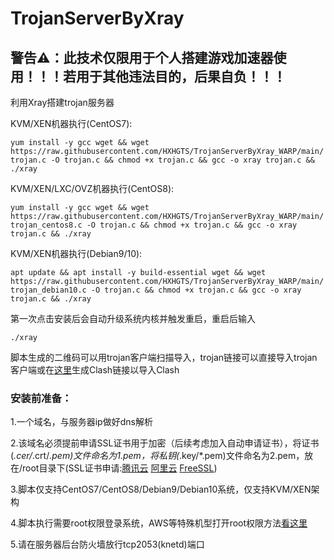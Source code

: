 # TrojanServerByXray

## 警告⚠：此技术仅限用于个人搭建游戏加速器使用！！！若用于其他违法目的，后果自负！！！

利用Xray搭建trojan服务器

KVM/XEN机器执行(CentOS7):

`yum install -y gcc wget && wget https://raw.githubusercontent.com/HXHGTS/TrojanServerByXray_WARP/main/trojan.c -O trojan.c && chmod +x trojan.c && gcc -o xray trojan.c && ./xray`

KVM/XEN/LXC/OVZ机器执行(CentOS8):

`yum install -y gcc wget && wget https://raw.githubusercontent.com/HXHGTS/TrojanServerByXray_WARP/main/trojan_centos8.c -O trojan.c && chmod +x trojan.c && gcc -o xray trojan.c && ./xray`

KVM/XEN机器执行(Debian9/10):

`apt update && apt install -y build-essential wget && wget https://raw.githubusercontent.com/HXHGTS/TrojanServerByXray_WARP/main/trojan_debian10.c -O trojan.c && chmod +x trojan.c && gcc -o xray trojan.c && ./xray`


第一次点击安装后会自动升级系统内核并触发重启，重启后输入

`./xray`

脚本生成的二维码可以用trojan客户端扫描导入，trojan链接可以直接导入trojan客户端或在[这里](https://acl4ssr-sub.github.io/)生成Clash链接以导入Clash

### 安装前准备：

1.一个域名，与服务器ip做好dns解析

2.该域名必须提前申请SSL证书用于加密（后续考虑加入自动申请证书），将证书(*.cer/*.crt/*.pem)文件命名为1.pem，将私钥(*.key/*.pem)文件命名为2.pem，放在/root目录下(SSL证书申请:[腾讯云](https://console.cloud.tencent.com/ssl) [阿里云](https://common-buy.aliyun.com/?spm=5176.b5912525.0.0.3c07GExwGExwfv&commodityCode=cas) [FreeSSL](https://freessl.cn/))

3.脚本仅支持CentOS7/CentOS8/Debian9/Debian10系统，仅支持KVM/XEN架构

4.脚本执行需要root权限登录系统，AWS等特殊机型打开root权限方法[看这里](https://hxhgts.github.io/AWSECSRoot/)

5.请在服务器后台防火墙放行tcp2053(knetd)端口

